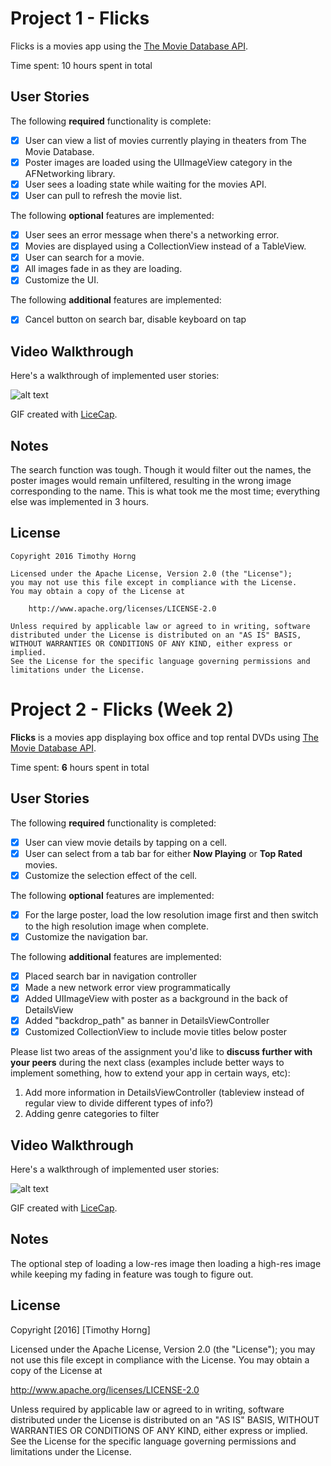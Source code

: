 # Project 1 - Flicks

Flicks is a movies app using the [The Movie Database API](http://docs.themoviedb.apiary.io/#).

Time spent: 10 hours spent in total

## User Stories

The following **required** functionality is complete:

- [x] User can view a list of movies currently playing in theaters from The Movie Database.
- [x] Poster images are loaded using the UIImageView category in the AFNetworking library.
- [x] User sees a loading state while waiting for the movies API.
- [x] User can pull to refresh the movie list.

The following **optional** features are implemented:

- [x] User sees an error message when there's a networking error.
- [x] Movies are displayed using a CollectionView instead of a TableView.
- [x] User can search for a movie.
- [x] All images fade in as they are loading.
- [x] Customize the UI.

The following **additional** features are implemented:

- [x] Cancel button on search bar, disable keyboard on tap

## Video Walkthrough 

Here's a walkthrough of implemented user stories:

![alt text](http://imgur.com/DqGOXoF.gif "Flicks Example")

GIF created with [LiceCap](http://www.cockos.com/licecap/).

## Notes

The search function was tough. Though it would filter out the names, the poster images would remain unfiltered, resulting in the wrong image corresponding to the name. This is what took me the most time; everything else was implemented in 3 hours.

## License

    Copyright 2016 Timothy Horng

    Licensed under the Apache License, Version 2.0 (the "License");
    you may not use this file except in compliance with the License.
    You may obtain a copy of the License at

        http://www.apache.org/licenses/LICENSE-2.0

    Unless required by applicable law or agreed to in writing, software
    distributed under the License is distributed on an "AS IS" BASIS,
    WITHOUT WARRANTIES OR CONDITIONS OF ANY KIND, either express or implied.
    See the License for the specific language governing permissions and
    limitations under the License.

# Project 2 - Flicks (Week 2)

**Flicks** is a movies app displaying box office and top rental DVDs using [The Movie Database API](http://docs.themoviedb.apiary.io/#).

Time spent: **6** hours spent in total

## User Stories

The following **required** functionality is completed:

- [x] User can view movie details by tapping on a cell.
- [x] User can select from a tab bar for either **Now Playing** or **Top Rated** movies.
- [x] Customize the selection effect of the cell.

The following **optional** features are implemented:

- [x] For the large poster, load the low resolution image first and then switch to the high resolution image when complete.
- [x] Customize the navigation bar.

The following **additional** features are implemented:

- [x] Placed search bar in navigation controller
- [x] Made a new network error view programmatically
- [x] Added UIImageView with poster as a background in the back of DetailsView
- [x] Added "backdrop_path" as banner in DetailsViewController
- [x] Customized CollectionView to include movie titles below poster

Please list two areas of the assignment you'd like to **discuss further with your peers** during the next class (examples include better ways to implement something, how to extend your app in certain ways, etc):

1. Add more information in DetailsViewController (tableview instead of regular view to divide different types of info?)
2. Adding genre categories to filter

## Video Walkthrough 

Here's a walkthrough of implemented user stories:

![alt text](FlicksDemo_week2.gif "Flicks Week 2 Example")

GIF created with [LiceCap](http://www.cockos.com/licecap/).

## Notes

The optional step of loading a low-res image then loading a high-res image while keeping my fading in feature was tough to figure out.

## License

Copyright [2016] [Timothy Horng]

Licensed under the Apache License, Version 2.0 (the "License");
you may not use this file except in compliance with the License.
You may obtain a copy of the License at

http://www.apache.org/licenses/LICENSE-2.0

Unless required by applicable law or agreed to in writing, software
distributed under the License is distributed on an "AS IS" BASIS,
WITHOUT WARRANTIES OR CONDITIONS OF ANY KIND, either express or implied.
See the License for the specific language governing permissions and
limitations under the License.
